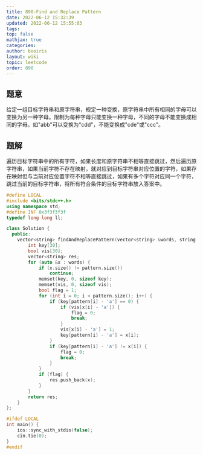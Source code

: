 ```yaml
---
title: 890-Find and Replace Pattern
date: 2022-06-12 15:32:39
updated: 2022-06-12 15:55:03
tags: 
top: false
mathjax: true
categories: 
author: booiris
layout: wiki
topic: leetcode
order: 890
---
```


## 题意

给定一组目标字符串和原字符串，规定一种变换，原字符串中所有相同的字母可以变换为另一种字母。限制为每种字母只能变换一种字母，不同的字母不能变换成相同的字母。如"abb"可以变换为"cdd"，不能变换成"cde"或"ccc"。

## 题解

遍历目标字符串中的所有字符，如果长度和原字符串不相等直接跳过，然后遍历原字符串，如果当前字符不存在映射，就对应到目标字符串对应位置的字符，如果存在映射但与当前对应位置字符不相等直接跳过，如果有多个字符对应同一个字符，跳过当前的目标字符串，将所有符合条件的目标字符串放入答案中。

```cpp
#define LOCAL
#include <bits/stdc++.h>
using namespace std;
#define INF 0x3f3f3f3f
typedef long long ll;

class Solution {
  public:
    vector<string> findAndReplacePattern(vector<string> &words, string pattern) {
        int key[30];
        bool vis[30];
        vector<string> res;
        for (auto &x : words) {
            if (x.size() != pattern.size())
                continue;
            memset(key, 0, sizeof key);
            memset(vis, 0, sizeof vis);
            bool flag = 1;
            for (int i = 0; i < pattern.size(); i++) {
                if (key[pattern[i] - 'a'] == 0) {
                    if (vis[x[i] - 'a']) {
                        flag = 0;
                        break;
                    }
                    vis[x[i] - 'a'] = 1;
                    key[pattern[i] - 'a'] = x[i];
                }
                if (key[pattern[i] - 'a'] != x[i]) {
                    flag = 0;
                    break;
                }
            }
            if (flag) {
                res.push_back(x);
            }
        }
        return res;
    }
};

#ifdef LOCAL
int main() {
    ios::sync_with_stdio(false);
    cin.tie(0);
}
#endif
```
